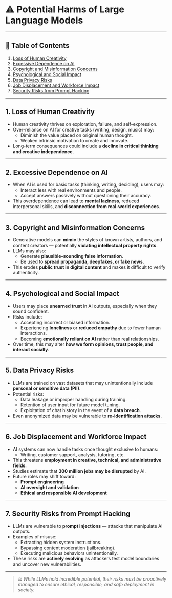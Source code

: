 # ⚠️ Potential Harms of Large Language Models

---

## 📑 Table of Contents
1. [Loss of Human Creativity](#1-loss-of-human-creativity)
2. [Excessive Dependence on AI](#2-excessive-dependence-on-ai)
3. [Copyright and Misinformation Concerns](#3-copyright-and-misinformation-concerns)
4. [Psychological and Social Impact](#4-psychological-and-social-impact)
5. [Data Privacy Risks](#5-data-privacy-risks)
6. [Job Displacement and Workforce Impact](#6-job-displacement-and-workforce-impact)
7. [Security Risks from Prompt Hacking](#7-security-risks-from-prompt-hacking)

---

## 1. Loss of Human Creativity

- Human creativity thrives on exploration, failure, and self-expression.
- Over-reliance on AI for creative tasks (writing, design, music) may:
  - Diminish the value placed on original human thought.
  - Weaken intrinsic motivation to create and innovate.
- Long-term consequences could include a **decline in critical thinking and creative independence**.

---

## 2. Excessive Dependence on AI

- When AI is used for basic tasks (thinking, writing, deciding), users may:
  - Interact less with real environments and people.
  - Accept answers passively without questioning their accuracy.
- This overdependence can lead to **mental laziness**, reduced interpersonal skills, and **disconnection from real-world experiences**.

---

## 3. Copyright and Misinformation Concerns

- Generative models can **mimic** the styles of known artists, authors, and content creators — potentially **violating intellectual property rights**.
- LLMs may also:
  - Generate **plausible-sounding false information**.
  - Be used to **spread propaganda, deepfakes, or fake news**.
- This erodes **public trust in digital content** and makes it difficult to verify authenticity.

---

## 4. Psychological and Social Impact

- Users may place **unearned trust** in AI outputs, especially when they sound confident.
- Risks include:
  - Accepting incorrect or biased information.
  - Experiencing **loneliness** or **reduced empathy** due to fewer human interactions.
  - Becoming **emotionally reliant on AI** rather than real relationships.
- Over time, this may alter **how we form opinions, trust people, and interact socially**.

---

## 5. Data Privacy Risks

- LLMs are trained on vast datasets that may unintentionally include **personal or sensitive data (PII)**.
- Potential risks:
  - Data leakage or improper handling during training.
  - Retention of user input for future model tuning.
  - Exploitation of chat history in the event of a **data breach**.
- Even anonymized data may be vulnerable to **re-identification attacks**.

---

## 6. Job Displacement and Workforce Impact

- AI systems can now handle tasks once thought exclusive to humans:
  - Writing, customer support, analysis, tutoring, etc.
- This threatens **employment in creative, technical, and administrative fields**.
- Studies estimate that **300 million jobs may be disrupted** by AI.
- Future roles may shift toward:
  - **Prompt engineering**
  - **AI oversight and validation**
  - **Ethical and responsible AI development**

---

## 7. Security Risks from Prompt Hacking

- LLMs are vulnerable to **prompt injections** — attacks that manipulate AI outputs.
- Examples of misuse:
  - Extracting hidden system instructions.
  - Bypassing content moderation (jailbreaking).
  - Executing malicious behaviors unintentionally.
- These risks are **actively evolving** as attackers test model boundaries and uncover new vulnerabilities.

---

> ⚖️ *While LLMs hold incredible potential, their risks must be proactively managed to ensure ethical, responsible, and safe deployment in society.*
